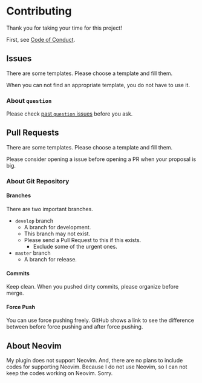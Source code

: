 # Contributing

Thank you for taking your time for this project!

First, see [Code of Conduct](./CODE_OF_CONDUCT.md).


## Issues

There are some templates.
Please choose a template and fill them.

When you can not find an appropriate template, you do not have to use it.


### About `question`

Please check [past `question` issues](../../../issues?q=label%3Aquestion) before you ask.


## Pull Requests

There are some templates.
Please choose a template and fill them.

Please consider opening a issue before opening a PR when your proposal is big.


### About Git Repository

#### Branches

There are two important branches.

- `develop` branch
  - A branch for development.
  - This branch may not exist.
  - Please send a Pull Request to this if this exists.
    - Exclude some of the urgent ones.
- `master` branch
  - A branch for release.


#### Commits

Keep clean.  When you pushed dirty commits, please organize before merge.


#### Force Push

You can use force pushing freely.  GitHub shows a link to see the difference between before force pushing and after force pushing.


## About Neovim

My plugin does not support Neovim.  And, there are no plans to include codes for supporting Neovim.
Because I do not use Neovim, so I can not keep the codes working on Neovim.
Sorry.
